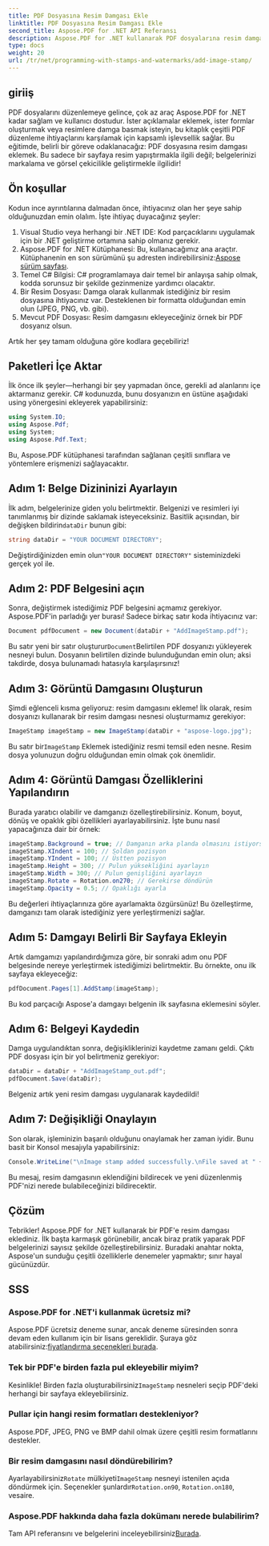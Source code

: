 ```yaml
---
title: PDF Dosyasına Resim Damgası Ekle
linktitle: PDF Dosyasına Resim Damgası Ekle
second_title: Aspose.PDF for .NET API Referansı
description: Aspose.PDF for .NET kullanarak PDF dosyalarına resim damgası eklemeyi adım adım kılavuz ve örnek kodlarla öğrenin.
type: docs
weight: 20
url: /tr/net/programming-with-stamps-and-watermarks/add-image-stamp/
---
```

## giriiş

PDF dosyalarını düzenlemeye gelince, çok az araç Aspose.PDF for .NET kadar sağlam ve kullanıcı dostudur. İster açıklamalar eklemek, ister formlar oluşturmak veya resimlere damga basmak isteyin, bu kitaplık çeşitli PDF düzenleme ihtiyaçlarını karşılamak için kapsamlı işlevsellik sağlar. Bu eğitimde, belirli bir göreve odaklanacağız: PDF dosyasına resim damgası eklemek. Bu sadece bir sayfaya resim yapıştırmakla ilgili değil; belgelerinizi markalama ve görsel çekicilikle geliştirmekle ilgilidir!

## Ön koşullar

Kodun ince ayrıntılarına dalmadan önce, ihtiyacınız olan her şeye sahip olduğunuzdan emin olalım. İşte ihtiyaç duyacağınız şeyler:

1. Visual Studio veya herhangi bir .NET IDE: Kod parçacıklarını uygulamak için bir .NET geliştirme ortamına sahip olmanız gerekir.
2.  Aspose.PDF for .NET Kütüphanesi: Bu, kullanacağımız ana araçtır. Kütüphanenin en son sürümünü şu adresten indirebilirsiniz:[Aspose sürüm sayfası](https://releases.aspose.com/pdf/net/).
3. Temel C# Bilgisi: C# programlamaya dair temel bir anlayışa sahip olmak, kodda sorunsuz bir şekilde gezinmenize yardımcı olacaktır.
4. Bir Resim Dosyası: Damga olarak kullanmak istediğiniz bir resim dosyasına ihtiyacınız var. Desteklenen bir formatta olduğundan emin olun (JPEG, PNG, vb. gibi).
5. Mevcut PDF Dosyası: Resim damgasını ekleyeceğiniz örnek bir PDF dosyanız olsun.

Artık her şey tamam olduğuna göre kodlara geçebiliriz!

## Paketleri İçe Aktar

İlk önce ilk şeyler—herhangi bir şey yapmadan önce, gerekli ad alanlarını içe aktarmanız gerekir. C# kodunuzda, bunu dosyanızın en üstüne aşağıdaki using yönergesini ekleyerek yapabilirsiniz:

```csharp
using System.IO;
using Aspose.Pdf;
using System;
using Aspose.Pdf.Text;
```

Bu, Aspose.PDF kütüphanesi tarafından sağlanan çeşitli sınıflara ve yöntemlere erişmenizi sağlayacaktır.

## Adım 1: Belge Dizininizi Ayarlayın

 İlk adım, belgelerinize giden yolu belirtmektir. Belgenizi ve resimleri iyi tanımlanmış bir dizinde saklamak isteyeceksiniz. Basitlik açısından, bir değişken bildirin`dataDir` bunun gibi:

```csharp
string dataDir = "YOUR DOCUMENT DIRECTORY";
```

 Değiştirdiğinizden emin olun`"YOUR DOCUMENT DIRECTORY"` sisteminizdeki gerçek yol ile.

## Adım 2: PDF Belgesini açın

Sonra, değiştirmek istediğimiz PDF belgesini açmamız gerekiyor. Aspose.PDF'in parladığı yer burası! Sadece birkaç satır koda ihtiyacınız var:

```csharp
Document pdfDocument = new Document(dataDir + "AddImageStamp.pdf");
```

 Bu satır yeni bir satır oluşturur`Document`Belirtilen PDF dosyanızı yükleyerek nesneyi bulun. Dosyanın belirtilen dizinde bulunduğundan emin olun; aksi takdirde, dosya bulunamadı hatasıyla karşılaşırsınız!

## Adım 3: Görüntü Damgasını Oluşturun

Şimdi eğlenceli kısma geliyoruz: resim damgasını ekleme! İlk olarak, resim dosyanızı kullanarak bir resim damgası nesnesi oluşturmamız gerekiyor:

```csharp
ImageStamp imageStamp = new ImageStamp(dataDir + "aspose-logo.jpg");
```

 Bu satır bir`ImageStamp` Eklemek istediğiniz resmi temsil eden nesne. Resim dosya yolunuzun doğru olduğundan emin olmak çok önemlidir.

## Adım 4: Görüntü Damgası Özelliklerini Yapılandırın

Burada yaratıcı olabilir ve damganızı özelleştirebilirsiniz. Konum, boyut, dönüş ve opaklık gibi özellikleri ayarlayabilirsiniz. İşte bunu nasıl yapacağınıza dair bir örnek:

```csharp
imageStamp.Background = true; // Damganın arka planda olmasını istiyorsanız doğru olarak ayarlayın
imageStamp.XIndent = 100; // Soldan pozisyon
imageStamp.YIndent = 100; // Üstten pozisyon
imageStamp.Height = 300; // Pulun yüksekliğini ayarlayın
imageStamp.Width = 300; // Pulun genişliğini ayarlayın
imageStamp.Rotate = Rotation.on270; // Gerekirse döndürün
imageStamp.Opacity = 0.5; // Opaklığı ayarla
```

Bu değerleri ihtiyaçlarınıza göre ayarlamakta özgürsünüz! Bu özelleştirme, damganızı tam olarak istediğiniz yere yerleştirmenizi sağlar.

## Adım 5: Damgayı Belirli Bir Sayfaya Ekleyin

Artık damgamızı yapılandırdığımıza göre, bir sonraki adım onu PDF belgesinde nereye yerleştirmek istediğimizi belirtmektir. Bu örnekte, onu ilk sayfaya ekleyeceğiz:

```csharp
pdfDocument.Pages[1].AddStamp(imageStamp);
```

Bu kod parçacığı Aspose'a damgayı belgenin ilk sayfasına eklemesini söyler.

## Adım 6: Belgeyi Kaydedin

Damga uygulandıktan sonra, değişikliklerinizi kaydetme zamanı geldi. Çıktı PDF dosyası için bir yol belirtmeniz gerekiyor:

```csharp
dataDir = dataDir + "AddImageStamp_out.pdf";
pdfDocument.Save(dataDir);
```

Belgeniz artık yeni resim damgası uygulanarak kaydedildi!

## Adım 7: Değişikliği Onaylayın

Son olarak, işleminizin başarılı olduğunu onaylamak her zaman iyidir. Bunu basit bir Konsol mesajıyla yapabilirsiniz:

```csharp
Console.WriteLine("\nImage stamp added successfully.\nFile saved at " + dataDir);
```

Bu mesaj, resim damgasının eklendiğini bildirecek ve yeni düzenlenmiş PDF'nizi nerede bulabileceğinizi bildirecektir.

## Çözüm

Tebrikler! Aspose.PDF for .NET kullanarak bir PDF'e resim damgası eklediniz. İlk başta karmaşık görünebilir, ancak biraz pratik yaparak PDF belgelerinizi sayısız şekilde özelleştirebilirsiniz. Buradaki anahtar nokta, Aspose'un sunduğu çeşitli özelliklerle denemeler yapmaktır; sınır hayal gücünüzdür.

## SSS

### Aspose.PDF for .NET'i kullanmak ücretsiz mi?  
 Aspose.PDF ücretsiz deneme sunar, ancak deneme süresinden sonra devam eden kullanım için bir lisans gereklidir. Şuraya göz atabilirsiniz:[fiyatlandırma seçenekleri burada](https://purchase.aspose.com/buy).

### Tek bir PDF'e birden fazla pul ekleyebilir miyim?  
 Kesinlikle! Birden fazla oluşturabilirsiniz`ImageStamp` nesneleri seçip PDF'deki herhangi bir sayfaya ekleyebilirsiniz.

### Pullar için hangi resim formatları destekleniyor?  
Aspose.PDF, JPEG, PNG ve BMP dahil olmak üzere çeşitli resim formatlarını destekler.

### Bir resim damgasını nasıl döndürebilirim?  
 Ayarlayabilirsiniz`Rotate` mülkiyeti`ImageStamp` nesneyi istenilen açıda döndürmek için. Seçenekler şunlardır`Rotation.on90`, `Rotation.on180`, vesaire.

### Aspose.PDF hakkında daha fazla dokümanı nerede bulabilirim?  
 Tam API referansını ve belgelerini inceleyebilirsiniz[Burada](https://reference.aspose.com/pdf/net/).